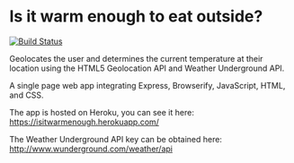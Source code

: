 Is it warm enough to eat outside?
=================================
   
[![Build Status](https://travis-ci.org/Chareesa/IsItWarmEnough-App.svg?branch=newBranch)](https://travis-ci.org/Chareesa/IsItWarmEnough-App)

Geolocates the user and determines the current temperature at their location using the HTML5 Geolocation API and Weather Underground API.

A single page web app integrating Express, Browserify, JavaScript, HTML, and CSS.

The app is hosted on Heroku, you can see it here: https://isitwarmenough.herokuapp.com/

The Weather Underground API key can be obtained here: http://www.wunderground.com/weather/api
